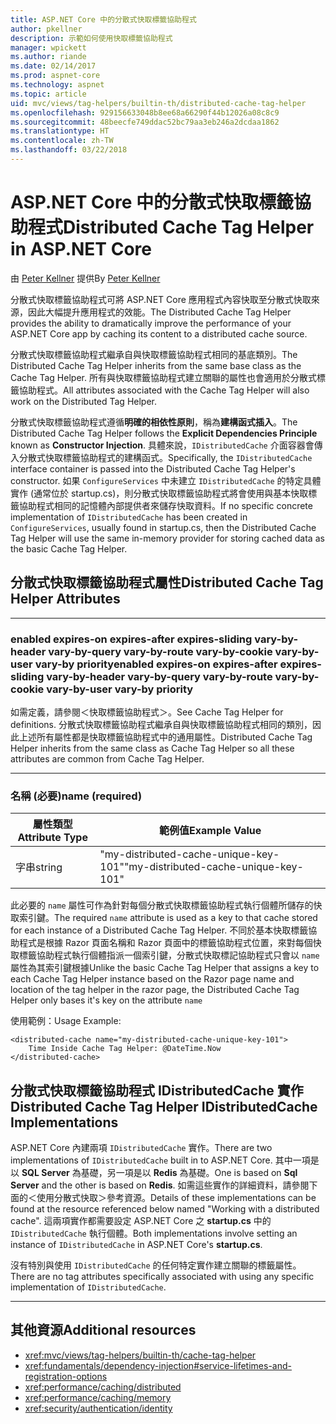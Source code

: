 ```yaml
---
title: ASP.NET Core 中的分散式快取標籤協助程式
author: pkellner
description: 示範如何使用快取標籤協助程式
manager: wpickett
ms.author: riande
ms.date: 02/14/2017
ms.prod: aspnet-core
ms.technology: aspnet
ms.topic: article
uid: mvc/views/tag-helpers/builtin-th/distributed-cache-tag-helper
ms.openlocfilehash: 929156633048b8ee68a66290f44b12026a08c8c9
ms.sourcegitcommit: 48beecfe749ddac52bc79aa3eb246a2dcdaa1862
ms.translationtype: HT
ms.contentlocale: zh-TW
ms.lasthandoff: 03/22/2018
---
```

# <a name="distributed-cache-tag-helper-in-aspnet-core"></a><span data-ttu-id="d05c8-103">ASP.NET Core 中的分散式快取標籤協助程式</span><span class="sxs-lookup"><span data-stu-id="d05c8-103">Distributed Cache Tag Helper in ASP.NET Core</span></span>

<span data-ttu-id="d05c8-104">由 [Peter Kellner](http://peterkellner.net) 提供</span><span class="sxs-lookup"><span data-stu-id="d05c8-104">By [Peter Kellner](http://peterkellner.net)</span></span> 


<span data-ttu-id="d05c8-105">分散式快取標籤協助程式可將 ASP.NET Core 應用程式內容快取至分散式快取來源，因此大幅提升應用程式的效能。</span><span class="sxs-lookup"><span data-stu-id="d05c8-105">The Distributed Cache Tag Helper provides the ability to dramatically improve the performance of your ASP.NET Core app by caching its content to a distributed cache source.</span></span>

<span data-ttu-id="d05c8-106">分散式快取標籤協助程式繼承自與快取標籤協助程式相同的基底類別。</span><span class="sxs-lookup"><span data-stu-id="d05c8-106">The Distributed Cache Tag Helper inherits from the same base class as the Cache Tag Helper.</span></span>  <span data-ttu-id="d05c8-107">所有與快取標籤協助程式建立關聯的屬性也會適用於分散式標籤協助程式。</span><span class="sxs-lookup"><span data-stu-id="d05c8-107">All attributes associated with the Cache Tag Helper will also work on the Distributed Tag Helper.</span></span>


<span data-ttu-id="d05c8-108">分散式快取標籤協助程式遵循**明確的相依性原則**，稱為**建構函式插入**。</span><span class="sxs-lookup"><span data-stu-id="d05c8-108">The Distributed Cache Tag Helper follows the **Explicit Dependencies Principle** known as **Constructor Injection**.</span></span>  <span data-ttu-id="d05c8-109">具體來說，`IDistributedCache` 介面容器會傳入分散式快取標籤協助程式的建構函式。</span><span class="sxs-lookup"><span data-stu-id="d05c8-109">Specifically, the `IDistributedCache` interface container is passed into the Distributed Cache Tag Helper's constructor.</span></span>  <span data-ttu-id="d05c8-110">如果 `ConfigureServices` 中未建立 `IDistributedCache` 的特定具體實作 (通常位於 startup.cs)，則分散式快取標籤協助程式將會使用與基本快取標籤協助程式相同的記憶體內部提供者來儲存快取資料。</span><span class="sxs-lookup"><span data-stu-id="d05c8-110">If no specific concrete implementation of `IDistributedCache` has been created in `ConfigureServices`, usually found in startup.cs, then the Distributed Cache Tag Helper will use the same in-memory provider for storing cached data as the basic Cache Tag Helper.</span></span>

## <a name="distributed-cache-tag-helper-attributes"></a><span data-ttu-id="d05c8-111">分散式快取標籤協助程式屬性</span><span class="sxs-lookup"><span data-stu-id="d05c8-111">Distributed Cache Tag Helper Attributes</span></span>

- - -

### <a name="enabled-expires-on-expires-after-expires-sliding-vary-by-header-vary-by-query-vary-by-route-vary-by-cookie-vary-by-user-vary-by-priority"></a><span data-ttu-id="d05c8-112">enabled expires-on expires-after expires-sliding vary-by-header vary-by-query vary-by-route vary-by-cookie vary-by-user vary-by priority</span><span class="sxs-lookup"><span data-stu-id="d05c8-112">enabled expires-on expires-after expires-sliding vary-by-header vary-by-query vary-by-route vary-by-cookie vary-by-user vary-by priority</span></span>

<span data-ttu-id="d05c8-113">如需定義，請參閱＜快取標籤協助程式＞。</span><span class="sxs-lookup"><span data-stu-id="d05c8-113">See Cache Tag Helper for definitions.</span></span> <span data-ttu-id="d05c8-114">分散式快取標籤協助程式繼承自與快取標籤協助程式相同的類別，因此上述所有屬性都是快取標籤協助程式中的通用屬性。</span><span class="sxs-lookup"><span data-stu-id="d05c8-114">Distributed Cache Tag Helper inherits from the same class as Cache Tag Helper so all these attributes are common from Cache Tag Helper.</span></span>

- - -

### <a name="name-required"></a><span data-ttu-id="d05c8-115">名稱 (必要)</span><span class="sxs-lookup"><span data-stu-id="d05c8-115">name (required)</span></span>

| <span data-ttu-id="d05c8-116">屬性類型</span><span class="sxs-lookup"><span data-stu-id="d05c8-116">Attribute Type</span></span>    | <span data-ttu-id="d05c8-117">範例值</span><span class="sxs-lookup"><span data-stu-id="d05c8-117">Example Value</span></span>     |
|----------------   |----------------   |
| <span data-ttu-id="d05c8-118">字串</span><span class="sxs-lookup"><span data-stu-id="d05c8-118">string</span></span>    | <span data-ttu-id="d05c8-119">"my-distributed-cache-unique-key-101"</span><span class="sxs-lookup"><span data-stu-id="d05c8-119">"my-distributed-cache-unique-key-101"</span></span>     |

<span data-ttu-id="d05c8-120">此必要的 `name` 屬性可作為針對每個分散式快取標籤協助程式執行個體所儲存的快取索引鍵。</span><span class="sxs-lookup"><span data-stu-id="d05c8-120">The required `name` attribute is used as a key to that cache stored for each instance of a Distributed Cache Tag Helper.</span></span>  <span data-ttu-id="d05c8-121">不同於基本快取標籤協助程式是根據 Razor 頁面名稱和 Razor 頁面中的標籤協助程式位置，來對每個快取標籤協助程式執行個體指派一個索引鍵，分散式快取標記協助程式只會以 `name` 屬性為其索引鍵根據</span><span class="sxs-lookup"><span data-stu-id="d05c8-121">Unlike the basic Cache Tag Helper that assigns a key to each Cache Tag Helper instance based on the Razor page name and location of the tag helper in the razor page, the Distributed Cache Tag Helper only bases it's key on the attribute `name`</span></span>

<span data-ttu-id="d05c8-122">使用範例：</span><span class="sxs-lookup"><span data-stu-id="d05c8-122">Usage Example:</span></span>

```cshtml
<distributed-cache name="my-distributed-cache-unique-key-101">
    Time Inside Cache Tag Helper: @DateTime.Now
</distributed-cache>
```

## <a name="distributed-cache-tag-helper-idistributedcache-implementations"></a><span data-ttu-id="d05c8-123">分散式快取標籤協助程式 IDistributedCache 實作</span><span class="sxs-lookup"><span data-stu-id="d05c8-123">Distributed Cache Tag Helper IDistributedCache Implementations</span></span>

<span data-ttu-id="d05c8-124">ASP.NET Core 內建兩項 `IDistributedCache` 實作。</span><span class="sxs-lookup"><span data-stu-id="d05c8-124">There are two implementations of `IDistributedCache` built in to ASP.NET Core.</span></span>  <span data-ttu-id="d05c8-125">其中一項是以 **SQL Server** 為基礎，另一項是以 **Redis** 為基礎。</span><span class="sxs-lookup"><span data-stu-id="d05c8-125">One is based on **Sql Server** and the other is based on **Redis**.</span></span> <span data-ttu-id="d05c8-126">如需這些實作的詳細資料，請參閱下面的＜使用分散式快取＞參考資源。</span><span class="sxs-lookup"><span data-stu-id="d05c8-126">Details of these implementations can be found at the resource referenced below named "Working with a distributed cache".</span></span> <span data-ttu-id="d05c8-127">這兩項實作都需要設定 ASP.NET Core 之 **startup.cs** 中的 `IDistributedCache` 執行個體。</span><span class="sxs-lookup"><span data-stu-id="d05c8-127">Both implementations involve setting an instance of `IDistributedCache` in ASP.NET Core's **startup.cs**.</span></span>

<span data-ttu-id="d05c8-128">沒有特別與使用 `IDistributedCache` 的任何特定實作建立關聯的標籤屬性。</span><span class="sxs-lookup"><span data-stu-id="d05c8-128">There are no tag attributes specifically associated with using any specific implementation of `IDistributedCache`.</span></span>



- - -



## <a name="additional-resources"></a><span data-ttu-id="d05c8-129">其他資源</span><span class="sxs-lookup"><span data-stu-id="d05c8-129">Additional resources</span></span>

* <xref:mvc/views/tag-helpers/builtin-th/cache-tag-helper>
* <xref:fundamentals/dependency-injection#service-lifetimes-and-registration-options>
* <xref:performance/caching/distributed>
* <xref:performance/caching/memory>
* <xref:security/authentication/identity>
